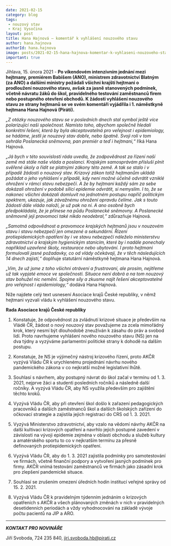 ```yaml
---
date: 2021-02-15
category: blog
tags:
 - nouzový stav
 - Kraj Vysočina
layout: post
title: Hana Hajnová – komentář k vyhlášení nouzového stavu
author: hana.hajnova
authorId: hana.hajnova
image: posts/2021-02-15-hana-hajnova-komentar-k-vyhlaseni-nouzoveho-stavu.jpg
important: true
---
```


Jihlava, 15. února 2021 - **Po víkendovém intenzivním jednání mezi hejtmany, premiérem Babišem (ANO), ministrem zdravotnictví Blatným (za ANO) a dalšími ministry požádali všichni krajští hejtmani o prodloužení nouzového stavu, avšak za jasně stanovených podmínek, včetně návratu žáků do škol, pravidelného testování zaměstnanců firem nebo postupného otevření obchodů. K žádosti vyhlášení nouzového stavu ze strany hejtmanů se ve svém komentáři vyjádřila i 1. náměstkyně hejtmana Hana Hajnová (Piráti).**

*„Z otázky nouzového stavu se v posledních dnech stal symbol ještě více polarizující naši společnost. Namísto toho, abychom společně hledali konkrétní řešení, která by byla akceptovatelná pro veřejnost i epidemiology, se hádáme, jestli je nouzový stav dobře, nebo špatně. Svoji roli v tom sehrála Poslanecká sněmovna, pan premiér a teď i hejtmani,“* říká Hana Hajnová.

*„Já bych v této souvislosti ráda uvedla, že zodpovědnost za řízení naší země má stále naše vláda a poslanci. Krajským samosprávám přísluší plnit svěřené úkoly a řídit se platnými zákony této země. A tak se stalo i v případě žádosti o nouzový stav. Krizový zákon totiž hejtmanům ukládá požádat o jeho vyhlášení v případě, kdy není možné účelně odvrátit vzniklé ohrožení v rámci stavu nebezpečí. A že by hejtmani každý sám za sebe dokázali ohrožení v podobě sílící epidemie odvrátit, si nemyslím. I to, že se nakonec všichni dokázali domluvit na jednotném postupu napříč politickým spektrem, ukazuje, jak závažnému ohrožení opravdu čelíme. Jak s touto žádostí dále vláda naloží, je už pak na ní. A ano osobně bych předpokládala, že je přinese na půdu Poslanecké sněmovny. A Poslanecké sněmovně její pravomoci také nikdo neodebral,“* zdůrazňuje Hajnová.

*„Samotná odpovědnost a pravomoce krajských hejtmanů jsou v nouzovém stavu i stavu nebezpečí jen omezené a sekundární. Řízení protiepidemických opatření by i ve stavu nebezpečí náleželo ministerstvu zdravotnictví a krajským hygienickým stanicím, které by i nadále ponechaly například uzavřené školy, restaurace nebo ubytování. I proto hejtmani formulovali jasné požadavky, co od vlády očekávají, že v těch následujících 14 dnech zajistí,“* doplňuje statutární náměstkyně hejtmana Hana Hajnová. 

*„Vím, že už jsme z toho všichni otrávení a frustrovaní, ale prosím, nejitřeme už tak vypjaté emoce ve společnosti. Situace není dobrá a na tom nouzový stav bohužel nic nemění. Spojme síly a zkusme najít řešení akceptovatelné pro veřejnost i epidemiology,“* dodává Hana Hajnová. 

Níže najdete celý text usnesení Asociace krajů České republiky, v němž hejtmani vyzvali vládu k vyhlášení nouzového stavu.

**Rada Asociace krajů České republiky**
 
1. Konstatuje, že odpovědnost za zvládnutí krizové situace je především na Vládě ČR, žádost o nový nouzový stav považujeme za zcela mimořádný krok, který nesmí být dlouhodobě zneužíván k zásahu do práv a svobod lidí. Proto navrhujeme vyhlášení nového nouzového stavu (NS) jen na dva týdny a vyzýváme parlamentní politické strany k dohodě na dalším postupu.
 
2. Konstatuje, že NS je výjimečný nástroj krizového řízení, proto AKČR vyzývá Vládu ČR k urychlenému projednání návrhu nového pandemického zákona v co nejkratší možné legislativní lhůtě.
 
3. Souhlasí s návrhem, aby postupný návrat do škol začal v termínu od 1. 3. 2021, nejprve žáci a studenti posledních ročníků a následně další ročníky. A vyzývá Vládu ČR, aby NS využila především pro zajištění těchto kroků.
 
4. Vyzývá Vládu ČR, aby při otevření škol došlo k zařazení pedagogických pracovníků a dalších zaměstnanců škol a dalších školských zařízení do očkovací strategie a zajistila jejich registraci do CRS od 1. 3. 2021.
 
5. Vyzývá Ministerstvo zdravotnictví, aby vzalo na vědomí návrhy AKČR na další kultivaci krizových opatření a navrhlo jejich postupné zavedení v závislosti na vývoji epidemie zejména v oblasti obchodu a služeb kultury a amatérského sportu to co v nejkratším termínu za přesně definovaných protiepidemických opatření. 
 
6. Vyzývá Vládu ČR, aby do 1. 3. 2021 zajistila podmínky pro samotestování ve firmách, včetně finanční podpory a vytvoření jasných podmínek pro firmy. AKČR vnímá testování zaměstnanců ve firmách jako zásadní krok pro zlepšení pandemické situace.
 
7. Souhlasí se zrušením omezení úředních hodin institucí veřejné správy od 15. 2. 2021.
 
8. Vyzývá Vládu ČR k pravidelným týdenním jednáním o krizových opatřeních s AKČR a všech plánovaných změnách v nich v pravidelných desetidenních periodách a vždy vyhodnocování na základě vývoje počtu pacientů na JIP a ARO.


---

***KONTAKT PRO NOVINÁŘE*** 

Jiří Svoboda, 724 235 840, <jiri.svoboda.hb@pirati.cz>
